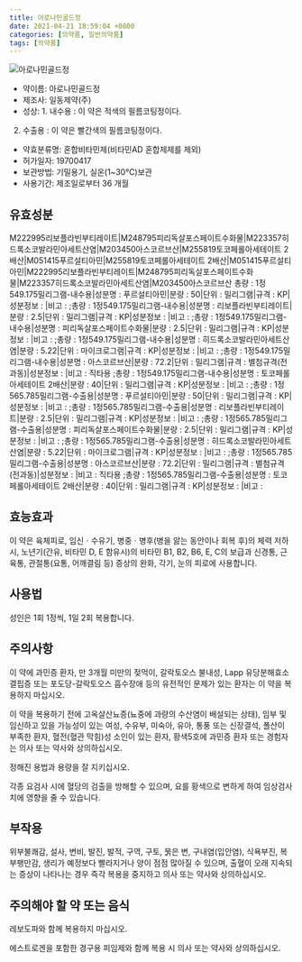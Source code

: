 ```yaml
---
title: 아로나민골드정
date: 2021-04-21 18:59:04 +0800
categories: [의약품, 일반의약품]
tags: [의약품]
---
```

![아로나민골드정](https://nedrug.mfds.go.kr/pbp/cmn/itemImageDownload/154609810414600027)

- 약이름: 아로나민골드정
- 제조사: 일동제약(주)
- 성상: 1. 내수용 : 이 약은 적색의 필름코팅정이다.
2. 수출용 : 이 약은 빨간색의 필름코팅정이다.

- 약효분류명: 혼합비타민제(비타민AD 혼합제제를 제외)
- 허가일자: 19700417
- 보관방법: 기밀용기, 실온(1~30℃)보관
- 사용기간: 제조일로부터 36 개월
## 유효성분
M222995리보플라빈부티레이트|M248795피리독살포스페이트수화물|M223357히드록소코발라민아세트산염|M203450아스코르브산|M255819토코페롤아세테이트 2배산|M051415푸르설티아민|M255819토코페롤아세테이트 2배산|M051415푸르설티아민|M222995리보플라빈부티레이트|M248795피리독살포스페이트수화물|M223357히드록소코발라민아세트산염|M203450아스코르브산
총량 : 1정549.175밀리그램-내수용|성분명 : 푸르설티아민|분량 : 50|단위 : 밀리그램|규격 : KP|성분정보 : |비고 : ;총량 : 1정549.175밀리그램-내수용|성분명 : 리보플라빈부티레이트|분량 : 2.5|단위 : 밀리그램|규격 : KP|성분정보 : |비고 : ;총량 : 1정549.175밀리그램-내수용|성분명 : 피리독살포스페이트수화물|분량 : 2.5|단위 : 밀리그램|규격 : KP|성분정보 : |비고 : ;총량 : 1정549.175밀리그램-내수용|성분명 : 히드록소코발라민아세트산염|분량 : 5.22|단위 : 마이크로그램|규격 : KP|성분정보 : |비고 : ;총량 : 1정549.175밀리그램-내수용|성분명 : 아스코르브산|분량 : 72.2|단위 : 밀리그램|규격 : 별첨규격(전과동)|성분정보 : |비고 : 직타용
;총량 : 1정549.175밀리그램-내수용|성분명 : 토코페롤아세테이트 2배산|분량 : 40|단위 : 밀리그램|규격 : KP|성분정보 : |비고 : ;총량 : 1정565.785밀리그램-수출용|성분명 : 푸르설티아민|분량 : 50|단위 : 밀리그램|규격 : KP|성분정보 : |비고 : ;총량 : 1정565.785밀리그램-수출용|성분명 : 리보플라빈부티레이트|분량 : 2.5|단위 : 밀리그램|규격 : KP|성분정보 : |비고 : ;총량 : 1정565.785밀리그램-수출용|성분명 : 피리독살포스페이트수화물|분량 : 2.5|단위 : 밀리그램|규격 : KP|성분정보 : |비고 : ;총량 : 1정565.785밀리그램-수출용|성분명 : 히드록소코발라민아세트산염|분량 : 5.22|단위 : 마이크로그램|규격 : KP|성분정보 : |비고 : ;총량 : 1정565.785밀리그램-수출용|성분명 : 아스코르브산|분량 : 72.2|단위 : 밀리그램|규격 : 별첨규격(전과동)|성분정보 : |비고 : 직타용
;총량 : 1정565.785밀리그램-수출용|성분명 : 토코페롤아세테이트 2배산|분량 : 40|단위 : 밀리그램|규격 : KP|성분정보 : |비고 :
## 효능효과
이 약은 육체피로, 임신ㆍ수유기, 병중ㆍ병후(병을 앓는 동안이나 회복 후)의 체력 저하 시, 노년기(간유, 비타민 D, E 함유시)의 비타민 B1, B2, B6, E, C의 보급과 신경통, 근육통, 관절통(요통, 어깨결림 등) 증상의 완화, 각기, 눈의 피로에 사용합니다.

## 사용법
성인은 1회 1정씩, 1일 2회 복용합니다.

## 주의사항
이 약에 과민증 환자, 만 3개월 미만의 젖먹이, 갈락토오스 불내성, Lapp 유당분해효소 결핍증 또는 포도당-갈락토오스 흡수장애 등의 유전적인 문제가 있는 환자는 이 약을 복용하지 마십시오.

이 약을 복용하기 전에 고옥살산뇨증(뇨중에 과량의 수산염이 배설되는 상태), 임부 및 임신하고 있을 가능성이 있는 여성, 수유부, 미숙아, 유아, 통풍 또는 신장결석, 폴산이 부족한 환자, 혈전(혈관 막힘)성 소인이 있는 환자, 황색5호에 과민증 환자 또는 경험자는 의사 또는 약사와 상의하십시오.

정해진 용법과 용량을 잘 지키십시오.

각종 요검사 시에 혈당의 검출을 방해할 수 있으며, 요를 황색으로 변하게 하여 임상검사치에 영향을 줄 수 있습니다.

 

## 부작용
위부불쾌감, 설사, 변비, 발진, 발적, 구역, 구토, 묽은 변, 구내염(입안염), 식욕부진, 복부팽만감, 생리가 예정보다 빨라지거나 양이 점점 많아질 수 있으며, 출혈이 오래 지속되는 증상이 나타나는 경우 즉각 복용을 중지하고 의사 또는 약사와 상의하십시오.

## 주의해야 할 약 또는 음식
레보도파와 함께 복용하지 마십시오.

에스트로겐을 포함한 경구용 피임제와 함께 복용 시 의사 또는 약사와 상의하십시오.

